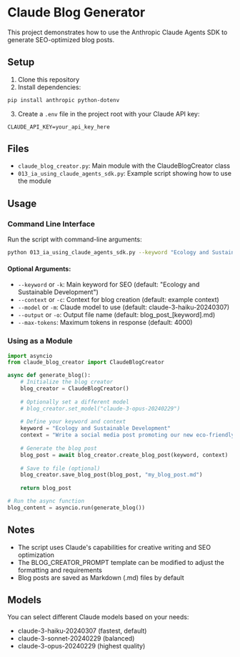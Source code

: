 # Claude Blog Generator

This project demonstrates how to use the Anthropic Claude Agents SDK to generate SEO-optimized blog posts.

## Setup

1. Clone this repository
2. Install dependencies:
```bash
pip install anthropic python-dotenv
```
3. Create a `.env` file in the project root with your Claude API key:
```
CLAUDE_API_KEY=your_api_key_here
```

## Files

- `claude_blog_creator.py`: Main module with the ClaudeBlogCreator class
- `013_ia_using_claude_agents_sdk.py`: Example script showing how to use the module

## Usage

### Command Line Interface

Run the script with command-line arguments:

```bash
python 013_ia_using_claude_agents_sdk.py --keyword "Ecology and Sustainable Development" --context "Write a social media post promoting our new eco-friendly water bottles to young adults interested in sustainability"
```

#### Optional Arguments:

- `--keyword` or `-k`: Main keyword for SEO (default: "Ecology and Sustainable Development")
- `--context` or `-c`: Context for blog creation (default: example context)
- `--model` or `-m`: Claude model to use (default: claude-3-haiku-20240307)
- `--output` or `-o`: Output file name (default: blog_post_[keyword].md)
- `--max-tokens`: Maximum tokens in response (default: 4000)

### Using as a Module

```python
import asyncio
from claude_blog_creator import ClaudeBlogCreator

async def generate_blog():
    # Initialize the blog creator
    blog_creator = ClaudeBlogCreator()
    
    # Optionally set a different model
    # blog_creator.set_model("claude-3-opus-20240229")
    
    # Define your keyword and context
    keyword = "Ecology and Sustainable Development"
    context = "Write a social media post promoting our new eco-friendly water bottles to young adults interested in sustainability"
    
    # Generate the blog post
    blog_post = await blog_creator.create_blog_post(keyword, context)
    
    # Save to file (optional)
    blog_creator.save_blog_post(blog_post, "my_blog_post.md")
    
    return blog_post

# Run the async function
blog_content = asyncio.run(generate_blog())
```

## Notes

- The script uses Claude's capabilities for creative writing and SEO optimization
- The BLOG_CREATOR_PROMPT template can be modified to adjust the formatting and requirements
- Blog posts are saved as Markdown (.md) files by default

## Models

You can select different Claude models based on your needs:
- claude-3-haiku-20240307 (fastest, default)
- claude-3-sonnet-20240229 (balanced)
- claude-3-opus-20240229 (highest quality)